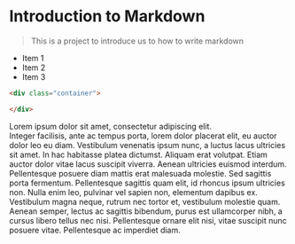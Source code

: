 # Introduction to Markdown
> This is a project to introduce us to how to write markdown

* Item 1
* Item 2
* Item 3

```html
<div class="container">

</div>
```

Lorem ipsum dolor sit amet, consectetur adipiscing elit.  
Integer facilisis, ante ac tempus porta, lorem dolor placerat elit, eu auctor dolor leo eu diam. Vestibulum venenatis ipsum nunc, a luctus lacus ultricies sit amet. In hac habitasse platea dictumst. Aliquam erat volutpat. Etiam auctor dolor vitae lacus suscipit viverra. Aenean ultricies euismod interdum. Pellentesque posuere diam mattis erat malesuada molestie. Sed sagittis porta fermentum. Pellentesque sagittis quam elit, id rhoncus ipsum ultricies non. Nulla enim leo, pulvinar vel sapien non, elementum dapibus ex. Vestibulum magna neque, rutrum nec tortor et, vestibulum molestie quam. Aenean semper, lectus ac sagittis bibendum, purus est ullamcorper nibh, a cursus libero tellus nec nisi. Pellentesque ornare elit nisi, vitae suscipit nunc posuere vitae. Pellentesque ac imperdiet diam.
